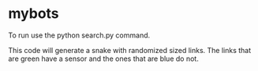 # mybots

To run use the python search.py command.

This code will generate a snake with randomized sized links. The links that are green have a sensor and the ones that are blue do not. 
